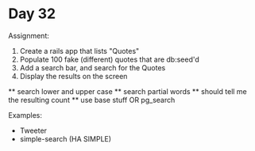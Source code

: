 Day 32
=====================

Assignment:

1. Create a rails app that lists "Quotes"
2. Populate 100 fake (different) quotes that are db:seed'd
3. Add a search bar, and search for the Quotes
4. Display the results on the screen

** search lower and upper case
** search partial words
** should tell me the resulting count
** use base stuff OR pg_search

Examples:
* Tweeter
* simple-search (HA SIMPLE)
